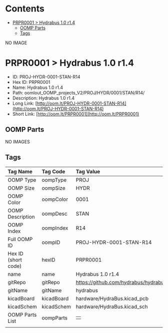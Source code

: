 



Contents
========

* [PRPR0001 > Hydrabus 1.0 r1.4](#prpr0001--hydrabus-10-r14)
	* [OOMP Parts](#oomp-parts)
	* [Tags](#tags)
  
NO IMAGE  
# PRPR0001 > Hydrabus 1.0 r1.4

- ID: PROJ-HYDR-0001-STAN-R14
- Hex ID: PRPR0001
- Name: Hydrabus 1.0 r1.4
- Path: oomlout_OOMP_projects_V2/PROJ/HYDR/0001/STAN/R14/
- Description: Hydrabus 1.0 r1.4
- Long Link: [http://oom.lt/PROJ-HYDR-0001-STAN-R14](http://oom.lt/PROJ-HYDR-0001-STAN-R14)
- Short Link: [http://oom.lt/PRPR0001](http://oom.lt/PRPR0001)

## OOMP Parts
  
NO IMAGES  
## Tags
  

|Tag Name|Tag Code|Tag Value|
| :--- | :--- | :--- |
|OOMP Type|oompType|PROJ|
|OOMP Size|oompSize|HYDR|
|OOMP Color|oompColor|0001|
|OOMP Description|oompDesc|STAN|
|OOMP Index|oompIndex|R14|
|Full OOMP ID|oompID|PROJ-HYDR-0001-STAN-R14|
|Hex ID (short code)|hexID|PRPR0001|
|name|name|Hydrabus 1.0 r1.4|
|gitRepo|gitRepo|https://github.com/hydrabus/hydrabus|
|gitName|gitName|hydrabus|
|kicadBoard|kicadBoard|hardware/HydraBus.kicad_pcb|
|kicadSchem|kicadSchem|hardware/HydraBus.kicad_sch|
|OOMP Parts List|oompParts|<table><tr><td></td></tr></table>|
||||
